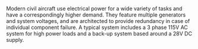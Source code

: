 Modern civil aircraft use electrical power for a wide variety of tasks and have a correspondingly higher demand. They feature multiple generators and system voltages, and are architected to provide redundancy in case of individual component failure. A typical system includes a 3 phase 115V AC system for high power loads and a back-up system based around a 28V DC supply.